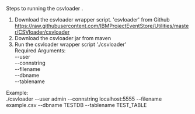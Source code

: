 Steps to running the csvloader . 

1. Download the csvloader wrapper script. 'csvloader' from Github <br />
  https://raw.githubusercontent.com/IBMProjectEventStore/Utilities/master/CSVloader/csvloader <br />
2. Download the csvloader jar from maven <br />
3. Run the csvloader wrapper script './csvloader' <br />
Required Arguments:  <br />
--user <DB2 Eventstore User> <br />
--connstring <Connection String to eventstore> <br />
--filename <CSV file> <br />
--dbname <DB2 Eventstore Database Name> <br />
--tablename <DB2 Eventstore Table Name> <br />

Example:  <br />
  ./csvloader --user admin --connstring localhost:5555 --filename example.csv --dbname TESTDB --tablename TEST_TABLE <br />
